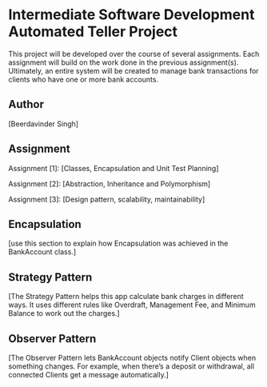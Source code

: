 # Intermediate Software Development Automated Teller Project
This project will be developed over the course of several assignments.  Each assignment will build on the work done in the previous assignment(s).  Ultimately, an entire system will be created to manage bank transactions for clients who have one or more bank accounts.

## Author
[Beerdavinder Singh]

## Assignment
Assignment [1]: [Classes, Encapsulation and Unit Test Planning]

Assignment [2]: [Abstraction, Inheritance and Polymorphism]      

Assignment [3]: [Design pattern, scalability, maintainability]

## Encapsulation
[use this section to explain how Encapsulation was achieved in the BankAccount class.]

## Strategy Pattern
[The Strategy Pattern helps this app calculate bank charges in different ways. It uses different rules like Overdraft, Management Fee, and Minimum Balance to work out the charges.]

## Observer Pattern
[The Observer Pattern lets BankAccount objects notify Client objects when something changes. For example, when there’s a deposit or withdrawal, all connected Clients get a message automatically.]
